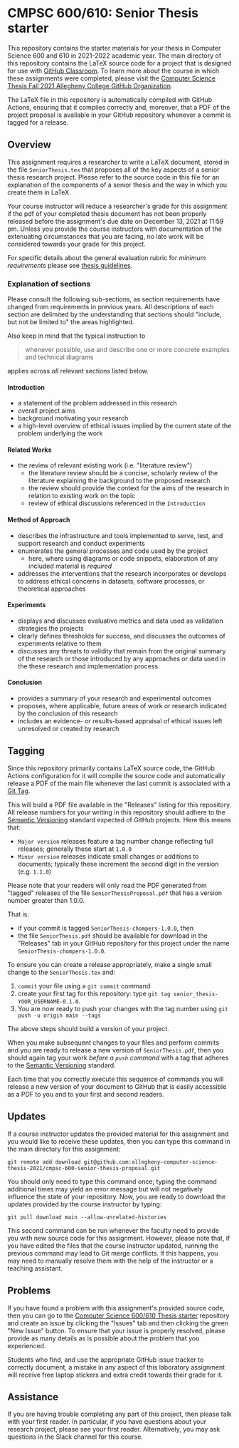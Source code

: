 # CMPSC 600/610: Senior Thesis starter

This repository contains the starter materials for your thesis
in Computer Science 600 and 610 in 2021-2022 academic year. The main directory of this repository
contains the LaTeX source code for a project that is designed for use with [GitHub
Classroom](https://classroom.github.com/). To learn more about the course in
which these assignments were completed, please visit the [Computer Science Thesis Fall 2021 Allegheny College GitHub
Organization](https://github.com/allegheny-computer-science-thesis-2021).

The LaTeX file in this repository is automatically compiled with GitHub Actions, ensuring that it compiles correctly and, moreover, that a PDF of the project proposal is available in your GitHub repository whenever a commit is tagged for a release.

## Overview

This assignment requires a researcher to write a LaTeX document, stored in the
file `SeniorThesis.tex` that proposes all of the key aspects of a
senior thesis research project. Please refer to the source code in this file for
an explanation of the components of a senior thesis and the way in
which you create them in LaTeX.

Your course instructor will reduce a researcher's grade for this assignment if
the pdf of your completed thesis document has not been properly released before the
assignment's due date on December 13, 2021 at 11:59 pm. Unless
you provide the course instructors with documentation of the extenuating
circumstances that you are facing, no late work will be considered towards your
grade for this project.

For specific details about the general evaluation rubric for _minimum requirements_ please see [thesis guidelines](https://github.com/Allegheny-Computer-Science-Thesis-2021/course-materials/blob/main/CODE_OF_CONDUCT.md#thesis-document-minimum-requirements).

### Explanation of sections

Please consult the following sub-sections, as section requirements have changed from requirements in previous years. All descriptions of each section are delimited by the understanding that sections should "include, but not be limited to" the areas highlighted.

Also keep in mind that the typical instruction to

> whenever possible, use and describe one or more concrete examples and technical diagrams

applies across _all_ relevant sections listed below. 

#### Introduction

* a statement of the problem addressed in this research
* overall project aims
* background motivating your research
* a high-level overview of ethical issues implied by the current state of the problem underlying the work

#### Related Works

* the review of relevant existing work (i.e. "literature review")
  * the literature review should be a concise, scholarly review of the literature explaining the background to the proposed research 
  * the review should provide the context for the aims of the research in relation to existing work on the topic
  * review of ethical discussions referenced in the `Introduction`
  
#### Method of Approach

* describes the infrastructure and tools implemented to serve, test, and support research and conduct experiments
* enumerates the general processes and code used by the project
  * here, where using diagrams or code snippets, elaboration of any included material is _required_
* addresses the interventions that the research incorporates or develops to address ethical concerns in datasets, software processes, or theoretical approaches

#### Experiments

* displays and discusses evaluative metrics and data used as validation strategies the projects
* clearly defines thresholds for success, and discusses the outcomes of experiments relative to them
* discusses any threats to validity that remain from the original summary of the research or those introduced by any approaches or data used in the these research and implementation process

#### Conclusion

* provides a summary of your research and experimental outcomes
* proposes, where applicable, future areas of work or research indicated by the conclusion of this research
* includes an evidence- or results-based appraisal of ethical issues left unresolved or created by research

## Tagging

Since this repository primarily contains LaTeX source code, the GitHub Actions 
configuration for it will compile the source code and automatically release a
PDF of the main file whenever the last commit is associated with a [Git
Tag](https://git-scm.com/book/en/v2/Git-Basics-Tagging). 

This will build a PDF file available in the "Releases" listing
for this repository. All release numbers for your writing in this repository
should adhere to the [Semantic Versioning](http://semver.org/) standard expected
of GitHub projects. Here this means that:

* `Major version` releases feature a tag number change reflecting full releases; generally these start at `1.0.0`
* `Minor version` releases indicate small changes or additions to documents; typically these increment the second digit in the version (e.g. `1.1.0`)

Please note that your readers will only read the PDF generated from "tagged" releases 
of the file `SeniorThesisProposal.pdf` that has a version number greater than
1.0.0. 

That is:

* if your commit is tagged `SeniorThesis-chompers-1.0.0`, then 
* the file `SeniorThesis.pdf` should be available for download in the "Releases" tab in your GitHub repository for this project under the name
`SeniorThesis-chompers-1.0.0`.

To ensure you can create a release appropriately, make a single small change to the
`SeniorThesis.tex` and:

1. `commit` your file using a `git commit` command
2. create your first tag for this repository: type `git tag senior_thesis-YOUR_USERNAME-0.1.0`. 
3. You are now ready to push your changes with the tag number using  `git push -u origin main --tags`

The above steps should build a version of your project.

When you make subsequent changes to your files and perform commits and you are
ready to release a new version of `SeniorThesis.pdf`, then you should
again tag your work _before a `push` command_ with a tag that
adheres to the [Semantic Versioning](http://semver.org/) standard. 

Each time that you correctly execute this sequence of commands you will release a new
version of your document to GitHub that is easily accessible as a PDF to you and
to your first and second readers.

## Updates

If a course instructor updates the provided material for this assignment and
you would like to receive these updates, then you can type this command in the
main directory for this assignment:

```
git remote add download git@github.com:allegheny-computer-science-thesis-2021/cmpsc-600-senior-thesis-proposal.git
```

You should only need to type this command once; typing the command additional
times may yield an error message but will not negatively influence the state of
your repository. Now, you are ready to download the updates provided by the
course instructor by typing:

```
git pull download main --allow-unrelated-histories
```

This second command can be run whenever the faculty need to provide you
with new source code for this assignment. However, please note that, if you have
edited the files that the course instructor updated, running the previous
command may lead to Git merge conflicts. If this happens, you may need to
manually resolve them with the help of the instructor or a teaching assistant.

## Problems

If you have found a problem with this assignment's provided source code, then
you can go to the [Computer Science 600/610 Thesis starter](https://github.com/allegheny-computer-science-thesis-2021/cmpsc-dept-fall-2021-thesis)
repository and create an issue by clicking the "Issues" tab and then clicking
the green "New Issue" button. To ensure that your issue is properly resolved,
please provide as many details as is possible about the problem that you
experienced.

Students who find, and use the appropriate GitHub issue tracker to correctly
document, a mistake in any aspect of this laboratory assignment will receive
free laptop stickers and extra credit towards their grade for it.

## Assistance

If you are having trouble completing any part of this project, then please talk
with your first reader. In particular, if you have questions about your research project, please
see your first reader. Alternatively, you may ask questions in the Slack channel for this course.
